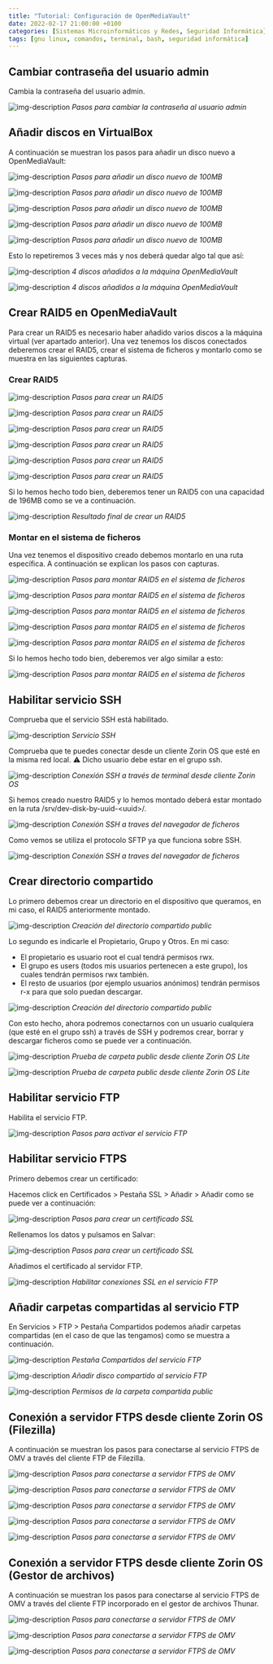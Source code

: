 ```yaml
---
title: "Tutorial: Configuración de OpenMediaVault"
date: 2022-02-17 21:00:00 +0100
categories: [Sistemas Microinformáticos y Redes, Seguridad Informática]
tags: [gnu linux, comandos, terminal, bash, seguridad informática]
---
```


## Cambiar contraseña del usuario admin

Cambia la contraseña del usuario admin.

![img-description](/assets/img/tutorial-configuracion-openmediavault/omv-password.png)
_Pasos para cambiar la contraseña al usuario admin_

## Añadir discos en VirtualBox

A continuación se muestran los pasos para añadir un disco nuevo a OpenMediaVault:

![img-description](/assets/img/tutorial-configuracion-openmediavault/anadirDisco1.png)
_Pasos para añadir un disco nuevo de 100MB_

![img-description](/assets/img/tutorial-configuracion-openmediavault/anadirDisco2.png)
_Pasos para añadir un disco nuevo de 100MB_

![img-description](/assets/img/tutorial-configuracion-openmediavault/anadirDisco3.png)
_Pasos para añadir un disco nuevo de 100MB_

![img-description](/assets/img/tutorial-configuracion-openmediavault/anadirDisco4.png)
_Pasos para añadir un disco nuevo de 100MB_

![img-description](/assets/img/tutorial-configuracion-openmediavault/anadirDisco5.png)
_Pasos para añadir un disco nuevo de 100MB_

Esto lo repetiremos 3 veces más y nos deberá quedar algo tal que así:

![img-description](/assets/img/tutorial-configuracion-openmediavault/anadirDisco6.png)
_4 discos añadidos a la máquina OpenMediaVault_

![img-description](/assets/img/tutorial-configuracion-openmediavault/anadirDisco7.png)
_4 discos añadidos a la máquina OpenMediaVault_

## Crear RAID5 en OpenMediaVault

Para crear un RAID5 es necesario haber añadido varios discos a la máquina virtual (ver apartado anterior). Una vez tenemos los discos conectados deberemos crear el RAID5, crear el sistema de ficheros y montarlo como se muestra en las siguientes capturas.

### Crear RAID5

![img-description](/assets/img/tutorial-configuracion-openmediavault/raid1.png)
_Pasos para crear un RAID5_

![img-description](/assets/img/tutorial-configuracion-openmediavault/raid2.png)
_Pasos para crear un RAID5_

![img-description](/assets/img/tutorial-configuracion-openmediavault/raid3.png)
_Pasos para crear un RAID5_

![img-description](/assets/img/tutorial-configuracion-openmediavault/raid4.png)
_Pasos para crear un RAID5_

![img-description](/assets/img/tutorial-configuracion-openmediavault/raid5.png)
_Pasos para crear un RAID5_

![img-description](/assets/img/tutorial-configuracion-openmediavault/raid6.png)
_Pasos para crear un RAID5_

Si lo hemos hecho todo bien, deberemos tener un RAID5 con una capacidad de 196MB como se ve a continuación.

![img-description](/assets/img/tutorial-configuracion-openmediavault/raid7.png)
_Resultado final de crear un RAID5_

### Montar en el sistema de ficheros

Una vez tenemos el dispositivo creado debemos montarlo en una ruta específica. A continuación se explican los pasos con capturas.

![img-description](/assets/img/tutorial-configuracion-openmediavault/raid8.png)
_Pasos para montar RAID5 en el sistema de ficheros_

![img-description](/assets/img/tutorial-configuracion-openmediavault/raid9.png)
_Pasos para montar RAID5 en el sistema de ficheros_

![img-description](/assets/img/tutorial-configuracion-openmediavault/raid10.png)
_Pasos para montar RAID5 en el sistema de ficheros_

![img-description](/assets/img/tutorial-configuracion-openmediavault/raid11.png)
_Pasos para montar RAID5 en el sistema de ficheros_

![img-description](/assets/img/tutorial-configuracion-openmediavault/raid13.png)
_Pasos para montar RAID5 en el sistema de ficheros_

Si lo hemos hecho todo bien, deberemos ver algo similar a esto:

![img-description](/assets/img/tutorial-configuracion-openmediavault/raid12.png)
_Pasos para montar RAID5 en el sistema de ficheros_

## Habilitar servicio SSH

Comprueba que el servicio SSH está habilitado.

![img-description](/assets/img/tutorial-configuracion-openmediavault/omv-ssh.png)
_Servicio SSH_

Comprueba que te puedes conectar desde un cliente Zorin OS que esté en la misma red local. ⚠️ Dicho usuario debe estar en el grupo ssh.

![img-description](/assets/img/tutorial-configuracion-openmediavault/conexionSshDesdeCliente.png)
_Conexión SSH a través de terminal desde cliente Zorin OS_

Si hemos creado nuestro RAID5 y lo hemos montado deberá estar montado en la ruta /srv/dev-disk-by-uuid-\<uuid\>/.

![img-description](/assets/img/tutorial-configuracion-openmediavault/raid14.png)
_Conexión SSH a traves del navegador de ficheros_

Como vemos se utiliza el protocolo SFTP ya que funciona sobre SSH.

![img-description](/assets/img/tutorial-configuracion-openmediavault/raid15.png)
_Conexión SSH a traves del navegador de ficheros_

## Crear directorio compartido

Lo primero debemos crear un directorio en el dispositivo que queramos, en mi caso, el RAID5 anteriormente montado.

![img-description](/assets/img/tutorial-configuracion-openmediavault/shared1.png)
_Creación del directorio compartido public_

Lo segundo es indicarle el Propietario, Grupo y Otros. En mi caso:

- El propietario es usuario root el cual tendrá permisos rwx.
- El grupo es users (todos mis usuarios pertenecen a este grupo), los cuales tendrán permisos rwx también.
- El resto de usuarios (por ejemplo usuarios anónimos) tendrán permisos r-x para que solo puedan descargar.

![img-description](/assets/img/tutorial-configuracion-openmediavault/shared2.png)
_Creación del directorio compartido public_

Con esto hecho, ahora podremos conectarnos con un usuario cualquiera (que esté en el grupo ssh) a través de SSH y podremos crear, borrar y descargar ficheros como se puede ver a continuación.

![img-description](/assets/img/tutorial-configuracion-openmediavault/shared3.png)
_Prueba de carpeta public desde cliente Zorin OS Lite_

![img-description](/assets/img/tutorial-configuracion-openmediavault/shared4.png)
_Prueba de carpeta public desde cliente Zorin OS Lite_

## Habilitar servicio FTP

Habilita el servicio FTP.

![img-description](/assets/img/tutorial-configuracion-openmediavault/omv-ftp.png)
_Pasos para activar el servicio FTP_

## Habilitar servicio FTPS

Primero debemos crear un certificado:

Hacemos click en Certificados > Pestaña SSL > Añadir > Añadir como se puede ver a continuación:

![img-description](/assets/img/tutorial-configuracion-openmediavault/ftps2.png)
_Pasos para crear un certificado SSL_

Rellenamos los datos y pulsamos en Salvar:

![img-description](/assets/img/tutorial-configuracion-openmediavault/ftps3.png)
_Pasos para crear un certificado SSL_

Añadimos el certificado al servidor FTP.

![img-description](/assets/img/tutorial-configuracion-openmediavault/ftps8.png)
_Habilitar conexiones SSL en el servicio FTP_

## Añadir carpetas compartidas al servicio FTP

En Servicios > FTP > Pestaña Compartidos podemos añadir carpetas compartidas (en el caso de que las tengamos) como se muestra a continuación.

![img-description](/assets/img/tutorial-configuracion-openmediavault/ftps5.png)
_Pestaña Compartidos del servicio FTP_

![img-description](/assets/img/tutorial-configuracion-openmediavault/ftps6.png)
_Añadir disco compartido al servicio FTP_

![img-description](/assets/img/tutorial-configuracion-openmediavault/ftps7.png)
_Permisos de la carpeta compartida public_

## Conexión a servidor FTPS desde cliente Zorin OS (Filezilla)

A continuación se muestran los pasos para conectarse al servicio FTPS de OMV a través del cliente FTP de Filezilla.

![img-description](/assets/img/tutorial-configuracion-openmediavault/ftpsCliente1.png)
_Pasos para conectarse a servidor FTPS de OMV_

![img-description](/assets/img/tutorial-configuracion-openmediavault/ftpsCliente2.png)
_Pasos para conectarse a servidor FTPS de OMV_

![img-description](/assets/img/tutorial-configuracion-openmediavault/ftpsCliente4.png)
_Pasos para conectarse a servidor FTPS de OMV_

![img-description](/assets/img/tutorial-configuracion-openmediavault/ftpsCliente5.png)
_Pasos para conectarse a servidor FTPS de OMV_

![img-description](/assets/img/tutorial-configuracion-openmediavault/ftpsCliente6.png)
_Pasos para conectarse a servidor FTPS de OMV_

## Conexión a servidor FTPS desde cliente Zorin OS (Gestor de archivos)

A continuación se muestran los pasos para conectarse al servicio FTPS de OMV a través del cliente FTP incorporado en el gestor de archivos Thunar.

![img-description](/assets/img/tutorial-configuracion-openmediavault/ftpsCliente7.png)
_Pasos para conectarse a servidor FTPS de OMV_

![img-description](/assets/img/tutorial-configuracion-openmediavault/ftpsCliente8.png)
_Pasos para conectarse a servidor FTPS de OMV_  

![img-description](/assets/img/tutorial-configuracion-openmediavault/ftpsCliente10.png)
_Pasos para conectarse a servidor FTPS de OMV_

